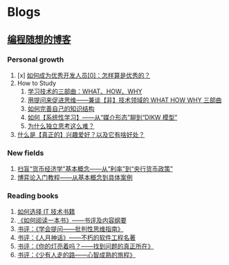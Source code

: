 # Blogs
##  [编程随想的博客](https://program-think.blogspot.com/)
###  Personal growth
1. [x] [如何成为优秀开发人员[0]：怎样算是优秀的？](https://program-think.blogspot.com/2009/01/0.html)
2. How to Study
    1. [学习技术的三部曲：WHAT、HOW、WHY](https://program-think.blogspot.com/2009/02/study-technology-in-three-steps.html)
    2. [用提问来促进思维——兼谈【非】技术领域的 WHAT HOW WHY 三部曲](https://program-think.blogspot.com/2012/03/think-what-how-why.html)
    3. [如何完善自己的知识结构](https://program-think.blogspot.com/2013/09/knowledge-structure.html)
    4. [如何【系统性学习】——从“媒介形态”聊到“DIKW 模型”](https://program-think.blogspot.com/2019/10/Systematic-Learning.html)
    5. [为什么独立思考这么难？](https://program-think.blogspot.com/2019/03/Why-Thinking-Hard-So-Hard.html)
3. [什么是【真正的】兴趣爱好？以及它有啥好处？](https://program-think.blogspot.com/2015/12/Hobbies-and-Interests.html)

### New fields
1. [扫盲“货币经济学”基本概念——从“利率”到“央行货币政策”](https://program-think.blogspot.com/2019/08/Monetary-Economics.html)
2. [博弈论入门教程——从基本概念到具体案例](https://program-think.blogspot.com/2020/11/Game-Theory.html)
### Reading books
1. [如何选择 IT 技术书籍](https://program-think.blogspot.com/2009/01/choose-it-book.html)
2. [《如何阅读一本书》——书评及内容纲要](https://program-think.blogspot.com/2013/04/how-to-read-book.html)
3. [书评：《学会提问——批判性思维指南》](https://program-think.blogspot.com/2010/10/book-review-asking-right-questions.html)
4. [书评：《人月神话》——不朽的软件工程名著](https://program-think.blogspot.com/2009/03/book-review-mythical-man-month.html)
5. [书评：《你的灯亮着吗？——找到问题的真正所在》](https://program-think.blogspot.com/2009/07/book-review-are-your-lights-on.html)
6. [书评：《少有人走的路——心智成熟的旅程》](https://program-think.blogspot.com/2012/06/book-review-road-less-traveled.html)


